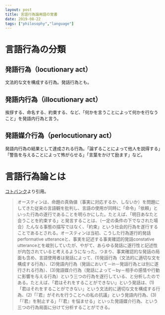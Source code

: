 ```yaml
---
layout: post
title: 言語行為論用語の覚書
date: 2019-08-22
tags: ["philosophy","language"]
---
```


# 言語行為の分類
## 発語行為（locutionary act）
文法的な文を構成する行為。発話行為とも。

## 発語内行為（illocutionary act）
挨拶する、命名する、約束する、など、「何かを言うことによって何かを行なうこと」を発語内行為と言う。

## 発語媒介行為（perlocutionary act）
発語内行為の結果として達成される行為。「論ずることによって他人を説得する」「警告を与えることによって怖がらせる」「言葉をかけて励ます」など。

# 言語行為論とは
[コトバンク](https://kotobank.jp/word/%E8%A8%80%E8%AA%9E%E8%A1%8C%E7%82%BA%E8%AB%96-164138)より引用。

> オースティンは、命題の真偽値（事実に対応するか、しないか）を問題にしてきた従来の言語観を批判し、言語の使用が同時に「命令」「依頼」といった行為の遂行であることを明らかにした。たとえば、「明日あなたと会うことを約束する」と発言することは、（一定の条件の下でなされた場合）たんなる事態の描写ではなく、「約束」という社会的行為を遂行することであるとされる。オースティンは当初、こうした行為遂行的発話performative utteranceと、事実を記述する事実確認的発話constative utteranceとを峻別していたが、やがて、あらゆる発話に遂行性と記述性が内包されていると考えるようになった。つまり、事実確認的な発話の局面も含め、言語使用者は発話によって、(1)発話行為（文法的に適切な文を構成する行為）、(2)発語内行為（発話において－in－発話行為とは別に遂行される行為）、(3)発語媒介行為（発話によって－by－相手の感情や行動に影響を与える行為）という三つの行為を遂行している、と分析したのである。たとえば、「君はそれをすることができない」という発話は、(1)「君はそれをすることができない」という文法的に適切な文を構成する行為、(2)「『君』がそれを行うことへの私の抗議」という発語内行為、(3)「『君』を制止する」「『君』を悩ませる」といった発語媒介行為、という三つの行為局面に分けて分析することができる。
